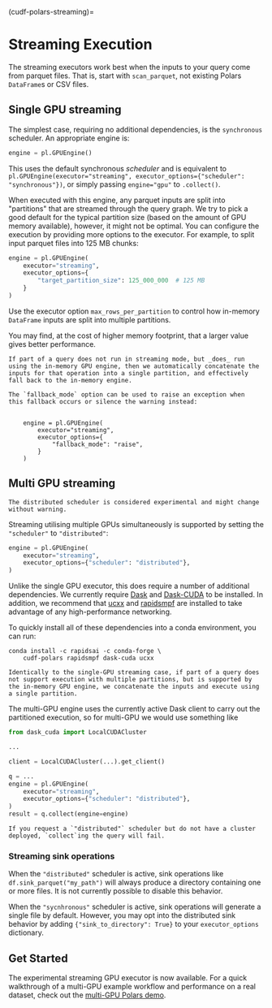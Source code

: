 (cudf-polars-streaming)=
# Streaming Execution

The streaming executors work best when the inputs to your query come
from parquet files. That is, start with `scan_parquet`, not existing
Polars `DataFrame`s or CSV files.

## Single GPU streaming

The simplest case, requiring no additional dependencies, is the
`synchronous` scheduler. An appropriate engine is:

```python
engine = pl.GPUEngine()
```

This uses the default synchronous *scheduler* and is equivalent to
`pl.GPUEngine(executor="streaming", executor_options={"scheduler": "synchronous"})`,
or simply passing `engine="gpu"` to `.collect()`.

When executed with this engine, any parquet inputs are split into
"partitions" that are streamed through the query graph. We try to
pick a good default for the typical partition size (based on the
amount of GPU memory available), however, it might not be optimal. You
can configure the execution by providing more options to the executor.
For example, to split input parquet files into 125 MB chunks:

```python
engine = pl.GPUEngine(
    executor="streaming",
    executor_options={
        "target_partition_size": 125_000_000  # 125 MB
    }
)
```

Use the executor option `max_rows_per_partition` to control how in-memory
``DataFrame`` inputs are split into multiple partitions.

You may find, at the cost of higher memory footprint, that a larger value gives
better performance.

````{note}
If part of a query does not run in streaming mode, but _does_ run
using the in-memory GPU engine, then we automatically concatenate the
inputs for that operation into a single partition, and effectively
fall back to the in-memory engine.

The `fallback_mode` option can be used to raise an exception when
this fallback occurs or silence the warning instead:


    engine = pl.GPUEngine(
        executor="streaming",
        executor_options={
            "fallback_mode": "raise",
        }
    )
````

## Multi GPU streaming

```{note}
The distributed scheduler is considered experimental and might change without warning.
```

Streaming utilising multiple GPUs simultaneously is supported by
setting the `"scheduler"` to `"distributed"`:
```python
engine = pl.GPUEngine(
    executor="streaming",
    executor_options={"scheduler": "distributed"},
)
```

Unlike the single GPU executor, this does require a number of
additional dependencies. We currently require
[Dask](https://www.dask.org/) and
[Dask-CUDA](https://docs.rapids.ai/api/dask-cuda/nightly/) to be
installed. In addition, we recommend that
[ucxx](https://github.com/rapidsai/ucxx) and
[rapidsmpf](https://github.com/rapidsai/rapidsmpf) are installed to
take advantage of any high-performance networking.

To quickly install all of these dependencies into a conda environment,
you can run:

```
conda install -c rapidsai -c conda-forge \
    cudf-polars rapidsmpf dask-cuda ucxx
```


````{note}
Identically to the single-GPU streaming case, if part of a query does
not support execution with multiple partitions, but is supported by
the in-memory GPU engine, we concatenate the inputs and execute using
a single partition.
````

The multi-GPU engine uses the currently active Dask client to carry
out the partitioned execution, so for multi-GPU we would use something
like

```python
from dask_cuda import LocalCUDACluster

...

client = LocalCUDACluster(...).get_client()

q = ...
engine = pl.GPUEngine(
    executor="streaming",
    executor_options={"scheduler": "distributed"},
)
result = q.collect(engine=engine)
```

````{warning}
If you request a `"distributed"` scheduler but do not have a cluster
deployed, `collect`ing the query will fail.
````

### Streaming sink operations

When the `"distributed"` scheduler is active, sink operations like
`df.sink_parquet("my_path")` will always produce a directory containing
one or more files. It is not currently possible to disable this behavior.

When the `"sycnhronous"` scheduler is active, sink operations will
generate a single file by default. However, you may opt into the
distributed sink behavior by adding `{"sink_to_directory": True}`
to your `executor_options` dictionary.

## Get Started

The experimental streaming GPU executor is now available. For a quick
walkthrough of a multi-GPU example workflow and performance on a real dataset,
check out the [multi-GPU Polars demo](https://github.com/rapidsai-community/showcase/blob/main/accelerated_data_processing_examples/multi_gpu_polars_demo.ipynb).
